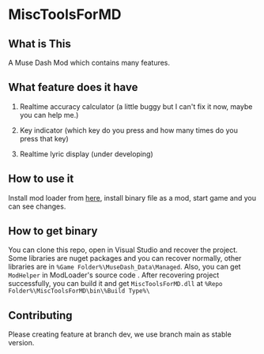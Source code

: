 # MiscToolsForMD

## What is This

A Muse Dash Mod which contains many features.

## What feature does it have

1. Realtime accuracy calculator (a little buggy but I can't fix it now, maybe you can help me.)

2. Key indicator (which key do you press and how many times do you press that key)

3. Realtime lyric display (under developing)

## How to use it

Install mod loader from [here](https://github.com/mo10/MuseDashModLoader), install binary file as a mod, start game and you can see changes.

## How to get binary

You can clone this repo, open in Visual Studio and recover the project. Some libraries are nuget packages and you can recover normally, other libraries are in `%Game Folder%\MuseDash_Data\Managed`. Also, you can get `ModHelper` in ModLoader's source code . After recovering project successfully, you can build it and get `MiscToolsForMD.dll` at `%Repo Folder%\MiscToolsForMD\bin\%Build Type%\`

## Contributing

Please creating feature at branch dev, we use branch main as stable version.

